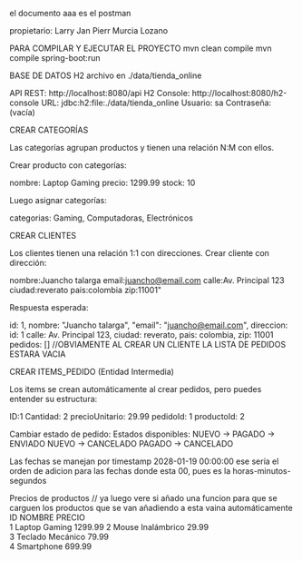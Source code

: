 el documento aaa es el postman

propietario: Larry Jan Pierr Murcia Lozano

PARA COMPILAR Y EJECUTAR EL PROYECTO
mvn clean compile
mvn compile spring-boot:run


BASE DE DATOS H2 archivo en ./data/tienda_online

API REST: http://localhost:8080/api
H2 Console: http://localhost:8080/h2-console
URL: jdbc:h2:file:./data/tienda_online
Usuario: sa
Contraseña: (vacía)


CREAR CATEGORÍAS

Las categorías agrupan productos y tienen una relación N:M con ellos.

Crear producto con categorías:

nombre: Laptop Gaming
precio: 1299.99
stock: 10


Luego asignar categorías:

categorias: Gaming, Computadoras, Electrónicos


CREAR CLIENTES

Los clientes tienen una relación 1:1 con direcciones.
Crear cliente con dirección:

nombre:Juancho talarga
email:juancho@email.com
calle:Av. Principal 123 
ciudad:reverato 
pais:colombia
zip:11001"

Respuesta esperada:

id: 1,
nombre: "Juancho talarga",
"email": "juancho@email.com",
direccion:
id: 1
calle: Av. Principal 123,
ciudad: reverato,
pais: colombia,
zip: 11001
pedidos: [] //OBVIAMENTE AL CREAR UN CLIENTE LA LISTA DE PEDIDOS ESTARA VACIA



CREAR ITEMS_PEDIDO (Entidad Intermedia)

Los items se crean automáticamente al crear pedidos, pero puedes entender su estructura:

ID:1
Cantidad: 2
precioUnitario: 29.99
pedidoId: 1
productoId: 2

Cambiar estado de pedido:
Estados disponibles:
NUEVO → PAGADO → ENVIADO
NUEVO → CANCELADO
PAGADO → CANCELADO

Las fechas se manejan por timestamp
2028-01-19 00:00:00 ese sería el orden de adicion para las fechas donde esta 00, pues es la horas-minutos-segundos

Precios de productos   // ya luego vere si añado una funcion para que se carguen los productos que se van añadiendo a esta vaina automáticamente
ID  	NOMBRE 	    PRECIO  	
1	Laptop Gaming	    1299.99	
2	Mouse Inalámbrico	29.99	
3	Teclado Mecánico	79.99	
4	Smartphone	        699.99	
